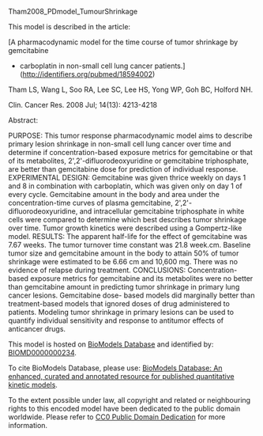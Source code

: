 

Tham2008_PDmodel_TumourShrinkage

This model is described in the article:

[A pharmacodynamic model for the time course of tumor shrinkage by gemcitabine
+ carboplatin in non-small cell lung cancer
patients.](http://identifiers.org/pubmed/18594002)

Tham LS, Wang L, Soo RA, Lee SC, Lee HS, Yong WP, Goh BC, Holford NH.

Clin. Cancer Res. 2008 Jul; 14(13): 4213-4218

Abstract:

PURPOSE: This tumor response pharmacodynamic model aims to describe primary
lesion shrinkage in non-small cell lung cancer over time and determine if
concentration-based exposure metrics for gemcitabine or that of its
metabolites, 2',2'-difluorodeoxyuridine or gemcitabine triphosphate, are
better than gemcitabine dose for prediction of individual response.
EXPERIMENTAL DESIGN: Gemcitabine was given thrice weekly on days 1 and 8 in
combination with carboplatin, which was given only on day 1 of every cycle.
Gemcitabine amount in the body and area under the concentration-time curves of
plasma gemcitabine, 2',2'-difluorodeoxyuridine, and intracellular gemcitabine
triphosphate in white cells were compared to determine which best describes
tumor shrinkage over time. Tumor growth kinetics were described using a
Gompertz-like model. RESULTS: The apparent half-life for the effect of
gemcitabine was 7.67 weeks. The tumor turnover time constant was 21.8 week.cm.
Baseline tumor size and gemcitabine amount in the body to attain 50% of tumor
shrinkage were estimated to be 6.66 cm and 10,600 mg. There was no evidence of
relapse during treatment. CONCLUSIONS: Concentration-based exposure metrics
for gemcitabine and its metabolites were no better than gemcitabine amount in
predicting tumor shrinkage in primary lung cancer lesions. Gemcitabine dose-
based models did marginally better than treatment-based models that ignored
doses of drug administered to patients. Modeling tumor shrinkage in primary
lesions can be used to quantify individual sensitivity and response to
antitumor effects of anticancer drugs.

This model is hosted on [BioModels Database](http://www.ebi.ac.uk/biomodels/)
and identified by:
[BIOMD0000000234](http://identifiers.org/biomodels.db/BIOMD0000000234).

To cite BioModels Database, please use: [BioModels Database: An enhanced,
curated and annotated resource for published quantitative kinetic
models](http://identifiers.org/pubmed/20587024).

To the extent possible under law, all copyright and related or neighbouring
rights to this encoded model have been dedicated to the public domain
worldwide. Please refer to [CC0 Public Domain
Dedication](http://creativecommons.org/publicdomain/zero/1.0/) for more
information.


